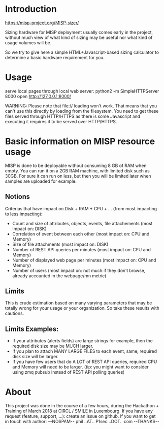 # Introduction

https://misp-project.org/MISP-sizer/

Sizing hardware for MISP deployment usually comes early in the project, without much view of what kind of sizing may be useful nor what kind of usage volumes will be.

So we try to give here a simple HTML+Javascript-based sizing calculator to determine a basic hardware requirement for you.

# Usage

serve local pages through local web server:
python2 -m SimpleHTTPServer 8000
open http://127.0.0.1:8000/

WARNING: Please note that file:// loading won't work.
That means that you can't use this directly by loading from the filesystem.
You need to get these files served through HTTP/HTTPS as there is some Javascript and executing it requires it to be served over HTTP/HTTPS.

# Basic information on MISP resource usage

MISP is done to be deployable without consuming 8 GB of RAM when empty. 
You can run it on a 2GB RAM machine, with limited disk such as 30GB.
For sure it can run on less, but then you will be limited later when samples are uploaded for example.

## Notions

Criterias that have impact on Disk + RAM + CPU + ... (from most impacting to less impacting):
* Count and size of attributes, objects, events, file attachements (most impact on: DISK)
* Correlation of event between each other (most impact on: CPU and Memory)
* Size of file attachments (most impact on: DISK)
* Number of REST API queries per minutes (most impact on: CPU and Memory)
* Number of displayed web page per minutes (most impact on: CPU and Memory)
* Number of users (most impact on: not much if they don't browse, already accounted in the webpage/mn metric)

## Limits

This is crude estimation based on many varying parameters that may be totally wrong for your usage or your organization.
So take these results with cautions.

## Limits Examples:

* If your attributes (alerts fields) are large strings for example, then the required disk size may be MUCH larger.
* If you plan to attach MANY LARGE FILES to each event, same, required disk size will be larger.
* If you have few users that do A LOT of REST API queries, required CPU and Memory will need to be larger. (tip: you might want to consider using zmq pubsub instead of REST API polling queries)

# About

This project was done in the course of a few hours, during the Hackathon + Training of March 2018 at CIRCL / SMILE in Luxembourg.
If you have any request (feature, support, ...): create an issue on github.
If you want to get in touch with author: --NOSPAM-- phil ..AT.. P1sec ..DOT.. com --THANKS--

